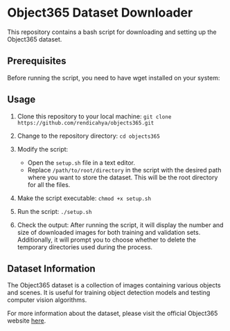 # Object365 Dataset Downloader

This repository contains a bash script for downloading and setting up the Object365 dataset.

## Prerequisites

Before running the script, you need to have wget installed on your system:

## Usage

1. Clone this repository to your local machine:
`git clone https://github.com/rendicahya/objects365.git`


2. Change to the repository directory:
`cd objects365`

3. Modify the script:
   - Open the `setup.sh` file in a text editor.
   - Replace `/path/to/root/directory` in the script with the desired path where you want to store the dataset. This will be the root directory for all the files.

4. Make the script executable:
`chmod +x setup.sh`

5. Run the script:
`./setup.sh`

6. Check the output:
After running the script, it will display the number and size of downloaded images for both training and validation sets. Additionally, it will prompt you to choose whether to delete the temporary directories used during the process.

## Dataset Information

The Object365 dataset is a collection of images containing various objects and scenes. It is useful for training object detection models and testing computer vision algorithms.

For more information about the dataset, please visit the official Object365 website [here](https://object365.github.io/).
